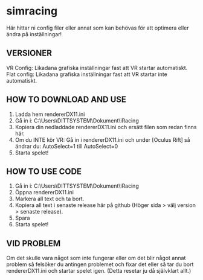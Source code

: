 # simracing
Här hittar ni config filer eller annat som kan behövas för att optimera eller ändra på inställningar!

VERSIONER
-------------------------------
VR Config: Likadana grafiska inställningar fast att VR startar automatiskt.
Flat config: Likadana grafiska inställningar fast att VR startar inte automatiskt.

HOW TO DOWNLOAD AND USE
-------------------------------
1. Ladda hem rendererDX11.ini
2. Gå in i: C:\Users\DITTSYSTEM\Dokument\iRacing
3. Kopiera din nedladdade rendererDX11.ini och ersätt filen som redan finns här.
4. Om du INTE kör VR: Gå in i rendererDX11.ini och under [Oculus Rift] så ändrar du: AutoSelect=1 till AutoSelect=0
5. Starta spelet!


HOW TO USE CODE
-------------------------------
1. Gå in i: C:\Users\DITTSYSTEM\Dokument\iRacing
2. Öppna rendererDX11.ini
3. Markera all text och ta bort.
4. Kopiera all text i senaste release här på github (Höger sida > välj version > senaste release).
5. Spara
6. Starta spelet!

VID PROBLEM
-------------------------------
Om det skulle vara något som inte fungerar eller om det blir något annat problem 
så felsöker du antingen problemet och fixar det eller så tar du bort rendererDX11.ini och startar spelet igen.
(Detta resetar ju då självklart allt.)





